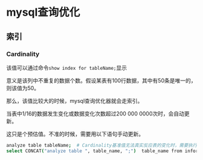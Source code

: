 # mysql查询优化

## 索引

### Cardinality

该值可以通过命令`show index for tableName;`显示

意义是该列中不重复的数据个数。假设某表有100行数据，其中有50条是唯一的，则该值为50。

那么，该值比较大的时候，mysql查询优化器就会走索引。

当表中1/16的数据发生变化或数据变化次数超过200 000 0000次时，会自动更新。

这只是个预估值。不准的时候，需要用以下语句手动更新。

``` bash
analyze table tableName;  # Cardinality基准值无法真实反应表的变化时，需要执行此命令，对表直接更新。
select CONCAT("analyze table ", table_name, ";")  table_name from information_schema.tables where table_schema='dataName'  # 拼接出批量更新的语句 
```



